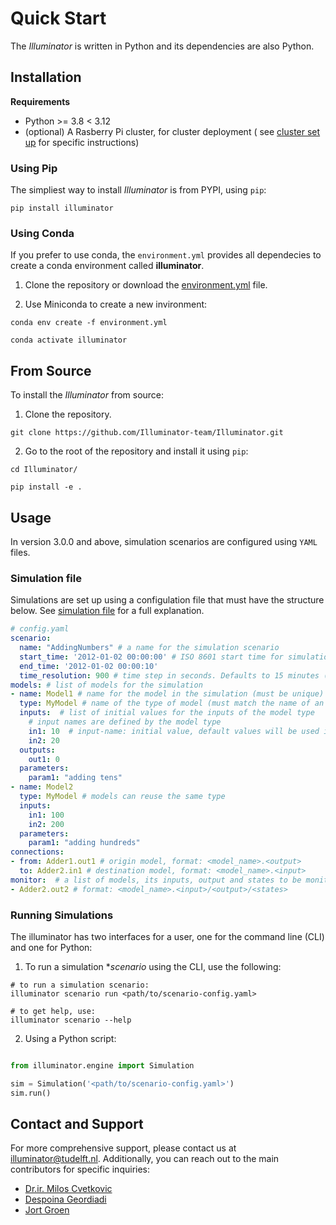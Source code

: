 # Quick Start

The *Illuminator* is written in Python and its dependencies are also Python.

## Installation

**Requirements** 
- Python >= 3.8 < 3.12
- (optional) A Rasberry Pi cluster, for cluster deployment ( see [cluster set up](cluster-setup.md) for specific instructions)

### Using Pip

The simpliest way to install *Illuminator* is from PYPI, using `pip`:

```shell
pip install illuminator
```

### Using Conda

If you prefer to use conda, the `environment.yml` provides all dependecies to create a conda environment called **illuminator**.

1. Clone the repository or download the [environment.yml](https://github.com/Illuminator-team/Illuminator/blob/main/environment.yml) file.

2. Use Miniconda to create a new invironment:

```shell
conda env create -f environment.yml

conda activate illuminator
```

## From Source

To install the *Illuminator* from source: 

1. Clone the repository. 

```shell
git clone https://github.com/Illuminator-team/Illuminator.git
```

2. Go to the root of the repository and install it using `pip`:

```shell
cd Illuminator/

pip install -e .
```

## Usage

In version 3.0.0 and above, simulation scenarios are configured using `YAML` files. 

### Simulation file

Simulations are set up using a configulation file that must have the structure below. See [simulation file](./user/config-file.md) for a full explanation. 

```yaml
# config.yaml
scenario:
  name: "AddingNumbers" # a name for the simulation scenario
  start_time: '2012-01-02 00:00:00' # ISO 8601 start time for simulation
  end_time: '2012-01-02 00:00:10' 
  time_resolution: 900 # time step in seconds. Defaults to 15 minutes (900 s)
models: # list of models for the simulation
- name: Model1 # name for the model in the simulation (must be unique)
  type: MyModel # name of the type of model (must match the name of an existing model)
  inputs:  # list of initial values for the inputs of the model type
    # input names are defined by the model type
    in1: 10  # input-name: initial value, default values will be used if not set. 
    in2: 20
  outputs: 
    out1: 0 
  parameters: 
    param1: "adding tens"
- name: Model2
  type: MyModel # models can reuse the same type
  inputs: 
    in1: 100  
    in2: 200
  parameters: 
    param1: "adding hundreds"
connections:
- from: Adder1.out1 # origin model, format: <model_name>.<output>
  to: Adder2.in1 # destination model, format: <model_name>.<input>
monitor:  # a list of models, its inputs, output and states to be monitored and logged
- Adder2.out2 # format: <model_name>.<input>/<output>/<states>
```

### Running Simulations

The illuminator has two interfaces for a user, one for the command line (CLI) and one for Python:


1. To run a simulation **scenario* using the CLI, use the following:

  ```shell
  # to run a simulation scenario:
  illuminator scenario run <path/to/scenario-config.yaml>

  # to get help, use:
  illuminator scenario --help
  ```

2. Using a Python script:

  ```python

  from illuminator.engine import Simulation

  sim = Simulation('<path/to/scenario-config.yaml>')
  sim.run()
  ```

## Contact and Support

For more comprehensive support, please contact us at [illuminator@tudelft.nl](mailto:illuminator@tudelft.nl). Additionally, you can reach out to the main contributors for specific inquiries:
* [Dr.ir. Milos Cvetkovic](mailto:M.Cvetkovic@tudelft.nl)
* [Despoina Geordiadi](https://github.com/Eutardigrada)
* [Jort Groen](https://github.com/JortGroen)
